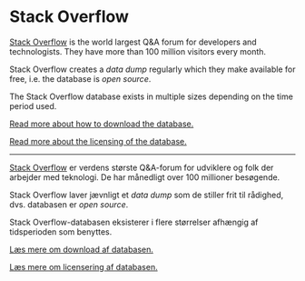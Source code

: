 # Stack Overflow

[Stack Overflow](https://stackoverflow.com) is the world largest Q&A forum for developers and technologists. They have more than 100 million visitors every month.

Stack Overflow creates a *data dump* regularly which they make available for free, i.e. the database is *open source*.

The Stack Overflow database exists in multiple sizes depending on the time period used.

[Read more about how to download the database.](https://www.brentozar.com/archive/2015/10/how-to-download-the-stack-overflow-database-via-bittorrent/)

[Read more about the licensing of the database.](https://stackoverflow.blog/2009/06/04/stack-overflow-creative-commons-data-dump/)

---

[Stack Overflow](https://stackoverflow.com) er verdens største Q&A-forum for udviklere og folk der arbejder med teknologi. De har månedligt over 100 millioner besøgende.

Stack Overflow laver jævnligt et *data dump* som de stiller frit til rådighed, dvs. databasen er *open source*.

Stack Overflow-databasen eksisterer i flere størrelser afhængig af tidsperioden som benyttes.

[Læs mere om download af databasen.](https://www.brentozar.com/archive/2015/10/how-to-download-the-stack-overflow-database-via-bittorrent/)

[Læs mere om licensering af databasen.](https://stackoverflow.blog/2009/06/04/stack-overflow-creative-commons-data-dump/)
